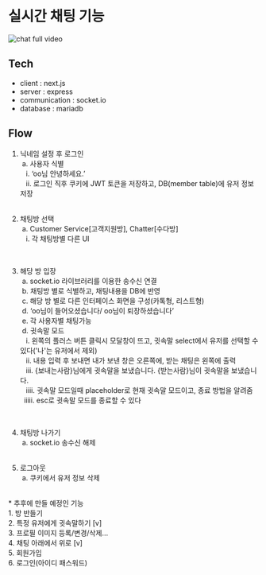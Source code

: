 # 실시간 채팅 기능
![chat full video](https://user-images.githubusercontent.com/79704928/172582674-0d8e33ff-e2a0-4099-98b6-b33b3bf0d288.gif)

## Tech
- client : next.js
- server : express
- communication : socket.io
- database : mariadb

## Flow
1. 닉네임 설정 후 로그인</br>
  &nbsp;a. 사용자 식별</br>
     &nbsp;&nbsp;&nbsp;i. ‘oo님 안녕하세요.’</br>
     &nbsp;&nbsp;&nbsp;ii. 로그인 직후 쿠키에 JWT 토큰을 저장하고, DB(member table)에 유저 정보 저장</br>
     </br>
2. 채팅방 선택 </br>
 &nbsp;a.  Customer Service[고객지원방], Chatter[수다방]</br>
 &nbsp;&nbsp;&nbsp;i. 각 채팅방별 다른 UI
 
   </br>
3. 해당 방 입장</br>
 &nbsp;a. socket.io 라이브러리를 이용한 송수신 연결</br>
 &nbsp;b. 채팅방 별로 식별하고, 채팅내용을 DB에 반영</br>
 &nbsp;c. 해당 방 별로 다른 인터페이스 화면을 구성(카톡형, 리스트형)</br>
 &nbsp;d. ‘oo님이 들어오셨습니다/ oo님이 퇴장하셨습니다’</br>
 &nbsp;e. 각 사용자별 채팅가능</br>
 &nbsp;d. 귓속말 모드</br>
   &nbsp;&nbsp;&nbsp;i. 왼쪽의 플러스 버튼 클릭시 모달창이 뜨고, 귓속말 select에서 유저를 선택할 수 있다('나'는 유저에서 제외)</br>
   &nbsp;&nbsp;&nbsp;ii. 내용 입력 후 보내면 내가 보낸 창은 오른쪽에, 받는 채팅은 왼쪽에 출력</br>
  &nbsp; &nbsp;iii. {보내는사람}님에게 귓속말을 보냈습니다. {받는사람}님이 귓속말을 보냈습니다.</br>
  &nbsp; &nbsp;iiii. 귓속말 모드일때 placeholder로 현재 귓속말 모드이고, 종료 방법을 알려줌</br>
  &nbsp;&nbsp;iiiii. esc로 귓속말 모드를 종료할 수 있다</br>
 
    </br>
4. 채팅방 나가기</br>
 &nbsp;a. socket.io 송수신 해제</br>
    </br>
5. 로그아웃</br>
 &nbsp;a. 쿠키에서 유저 정보 삭제</br>
</br>
* 추후에 만들 예정인 기능</br>
1. 방 반들기</br>
2. 특정 유저에게 귓속말하기 [v] </br> 
3. 프로필 이미지 등록/변경/삭제...</br>
4. 채팅 아래에서 위로 [v] </br>
5. 회원가입</br>
6. 로그인(아이디 패스워드)</br>

